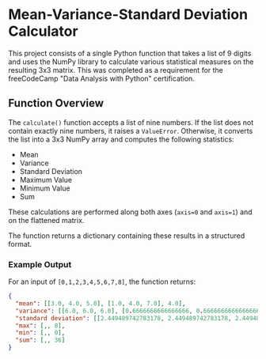 # Mean-Variance-Standard Deviation Calculator

This project consists of a single Python function that takes a list of 9 digits and uses the NumPy library to calculate various statistical measures on the resulting 3x3 matrix. This was completed as a requirement for the freeCodeCamp "Data Analysis with Python" certification.

## Function Overview

The `calculate()` function accepts a list of nine numbers. If the list does not contain exactly nine numbers, it raises a `ValueError`. Otherwise, it converts the list into a 3x3 NumPy array and computes the following statistics:

-   Mean
-   Variance
-   Standard Deviation
-   Maximum Value
-   Minimum Value
-   Sum

These calculations are performed along both axes (`axis=0` and `axis=1`) and on the flattened matrix.

The function returns a dictionary containing these results in a structured format.

### Example Output

For an input of `[0,1,2,3,4,5,6,7,8]`, the function returns:
```json
{
  "mean": [[3.0, 4.0, 5.0], [1.0, 4.0, 7.0], 4.0],
  "variance": [[6.0, 6.0, 6.0], [0.6666666666666666, 0.6666666666666666, 0.6666666666666666], 6.666666666666667],
  "standard deviation": [[2.449489742783178, 2.449489742783178, 2.449489742783178], [0.816496580927726, 0.816496580927726, 0.816496580927726], 2.581988897471611],
  "max": [,, 8],
  "min": [,, 0],
  "sum": [,, 36]
}
